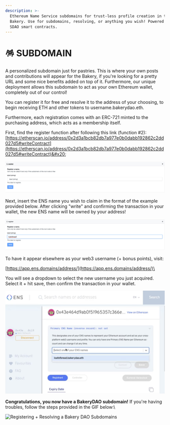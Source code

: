 ```yaml
---
description: >-
  Ethereum Name Service subdomains for trust-less profile creation in the
  Bakery. Use for subdomains, resolving, or anything you wish! Powered by Sismo
  SDAO smart contracts.
---
```


# 🪅 SUBDOMAIN

A personalized subdomain just for pastries. This is where your own posts and contributions will appear for the Bakery, if you're looking for a pretty URL and some nice benefits added on top of it. Furthermore, our unique deployment allows this subdomain to act as your own Ethereum wallet, completely out of our control!

You can register it for free and resolve it to the address of your choosing, to begin receiving ETH and other tokens to username.bakerydao.eth.

Furthermore, each registration comes with an ERC-721 minted to the purchasing address, which acts as a membership itself.

First, find the register function after following this link (function #2): [https://etherscan.io/address/0x2d3a1bcb82db7a977e0b0dabb192862c2dd027d5#writeContract](https://etherscan.io/address/0x2d3a1bcb82db7a977e0b0dabb192862c2dd027d5#writeContract)&#x20;

![Register Function](../../.gitbook/assets/83FA69C6-3943-4444-939F-92F5C322558B.jpeg)

Next, insert the ENS name you wish to claim in the format of the example provided below. After clicking "write" and confirming the transaction in your wallet, the new ENS name will be owned by your address!&#x20;

![Registering "loafofbread" Subdomain](../../.gitbook/assets/E67DB36B-8EC4-4529-8165-8AC366179EC6.jpeg)

To have it appear elsewhere as your web3 username (+ bonus points), visit:

&#x20;[https://app.ens.domains/address/](https://app.ens.domains/address/)\<your-address-here>

You will see a dropdown to select the new username you just acquired. Select it + hit save, then confirm the transaction in your wallet.

![Setting Primary ENS Name](<../../.gitbook/assets/image (9) (1).png>)

**Congratulations, you now have a BakeryDAO subdomain!** If you're having troubles, follow the steps provided in the GIF below:\


![Registering + Resolving a Bakery DAO Subdomains](<../../.gitbook/assets/39a048f8-47d6-406e-a31d-55cd7a68730a\_LLwGSzXT (1).gif>)

